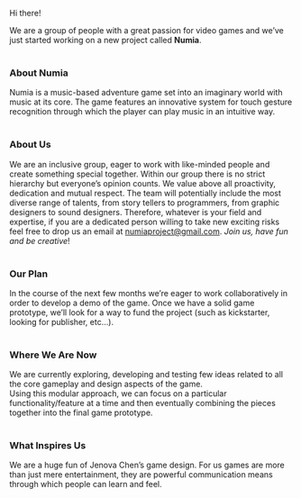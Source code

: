 Hi there!

We are a group of people with a great passion for video games and we’ve just started working on a new project called **Numia**.<br/><br/>

### About Numia<br/>
Numia is a music-based adventure game set into an imaginary world with music at its core. 
The game features an innovative system for touch gesture recognition through which the player can play music in an intuitive way.<br/><br/>

### About Us<br/>
We are an inclusive group, eager to work with like-minded people and create something special together. Within our group there is no strict hierarchy but everyone’s opinion counts. We value above all proactivity, dedication and mutual respect. 
The team will potentially include the most diverse range of talents, from story tellers to programmers, from graphic designers to sound designers. 
Therefore, whatever is your field and expertise, if you are a dedicated person willing to take new exciting risks feel free to drop us an email at numiaproject@gmail.com. 
_Join us, have fun and be creative_!<br/><br/>

### Our Plan<br/>
In the course of the next few months we’re eager to work collaboratively in order to develop a demo of the game. Once we have a solid game prototype, we’ll look for a way to fund the project (such as kickstarter, looking for publisher, etc…).<br/><br/>

### Where We Are Now<br/>
We are currently exploring, developing and testing few ideas related to all the core gameplay and design aspects of the game.<br/>
Using this modular approach, we can focus on a particular functionality/feature at a time 
and then eventually combining the pieces together into the final game prototype.<br/><br/>

### What Inspires Us<br/>
We are a huge fun of Jenova Chen’s game design. 
For us games are more than just mere entertainment, they are powerful communication means through which people can learn and feel.<br/><br/>
